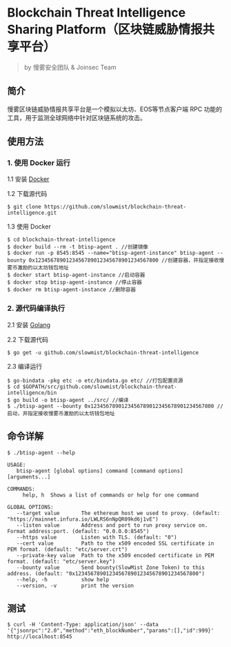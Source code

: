 # Blockchain Threat Intelligence Sharing Platform（区块链威胁情报共享平台）

> by 慢雾安全团队 & Joinsec Team

## 简介
慢雾区块链威胁情报共享平台是一个模拟以太坊、EOS等节点客户端 RPC 功能的工具，用于监测全球网络中针对区块链系统的攻击。

## 使用方法

### 1. 使用 Docker 运行
1.1 安装  [Docker][1]

1.2 下载源代码

```
$ git clone https://github.com/slowmist/blockchain-threat-intelligence.git
```

1.3 使用 Docker

```
$ cd blockchain-threat-intelligence
$ docker build --rm -t btisp-agent . //创建镜像
$ docker run -p 8545:8545 --name="btisp-agent-instance" btisp-agent --bounty 0x1234567890123456789012345678901234567800 //创建容器，并指定接收慢雾币激励的以太坊钱包地址
$ docker start btisp-agent-instance //启动容器
$ docker stop btisp-agent-instance //停止容器
$ docker rm btisp-agent-instance //删除容器
```

### 2. 源代码编译执行
2.1 安装 [Golang][2]

2.2 下载源代码

```
$ go get -u github.com/slowmist/blockchain-threat-intelligence
```

2.3 编译运行

```
$ go-bindata -pkg etc -o etc/bindata.go etc/ //打包配置资源
$ cd $GOPATH/src/github.com/slowmist/blockchain-threat-intelligence/bin 
$ go build -o btisp-agent ../src/ //编译
$ ./btisp-agent --bounty 0x1234567890123456789012345678901234567800 //启动，并指定接收慢雾币激励的以太坊钱包地址
```

## 命令详解

```
$ ./btisp-agent --help

USAGE:
   btisp-agent [global options] command [command options] [arguments...]

COMMANDS:
     help, h  Shows a list of commands or help for one command

GLOBAL OPTIONS:
   --target value       The ethereum host we used to proxy. (default: "https://mainnet.infura.io/LWLRS6nNpQR09kd6j1vE")
   --listen value       Address and port to run proxy service on. Format address:port. (default: "0.0.0.0:8545")
   --https value        Listen with TLS. (default: "0")
   --cert value         Path to the x509 encoded SSL certificate in PEM format. (default: "etc/server.crt")
   --private-key value  Path to the x509 encoded certificate in PEM format. (default: "etc/server.key")
   --bounty value       Send bounty(SlowMist Zone Token) to this address. (default: "0x1234567890123456789012345678901234567800")
   --help, -h           show help
   --version, -v        print the version
```

## 测试

```
$ curl -H 'Content-Type: application/json' --data '{"jsonrpc":"2.0","method":"eth_blockNumber","params":[],"id":999}' http://localhost:8545
```

  [1]: https://www.docker.com/products/docker "Docker官网"
  [2]: https://golang.org/ "Golang"